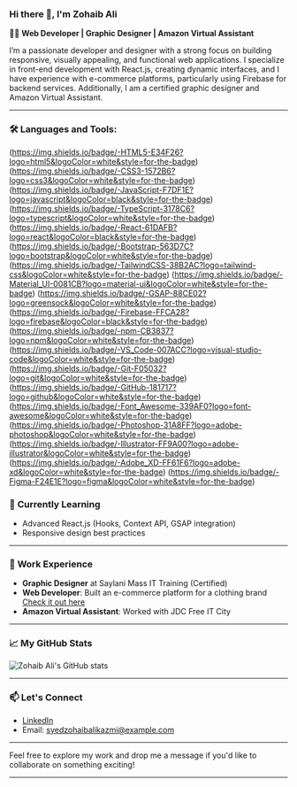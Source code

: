 ### Hi there 👋, I'm Zohaib Ali

👨‍💻 **Web Developer | Graphic Designer | Amazon Virtual Assistant**

I’m a passionate developer and designer with a strong focus on building responsive, visually appealing, and functional web applications. I specialize in front-end development with React.js, creating dynamic interfaces, and I have experience with e-commerce platforms, particularly using Firebase for backend services. Additionally, I am a certified graphic designer and Amazon Virtual Assistant.

---
### 🛠️ Languages and Tools:

(https://img.shields.io/badge/-HTML5-E34F26?logo=html5&logoColor=white&style=for-the-badge)
(https://img.shields.io/badge/-CSS3-1572B6?logo=css3&logoColor=white&style=for-the-badge)
(https://img.shields.io/badge/-JavaScript-F7DF1E?logo=javascript&logoColor=black&style=for-the-badge)
(https://img.shields.io/badge/-TypeScript-3178C6?logo=typescript&logoColor=white&style=for-the-badge)
(https://img.shields.io/badge/-React-61DAFB?logo=react&logoColor=black&style=for-the-badge)
(https://img.shields.io/badge/-Bootstrap-563D7C?logo=bootstrap&logoColor=white&style=for-the-badge)
(https://img.shields.io/badge/-TailwindCSS-38B2AC?logo=tailwind-css&logoColor=white&style=for-the-badge)
(https://img.shields.io/badge/-Material_UI-0081CB?logo=material-ui&logoColor=white&style=for-the-badge)
(https://img.shields.io/badge/-GSAP-88CE02?logo=greensock&logoColor=white&style=for-the-badge)
(https://img.shields.io/badge/-Firebase-FFCA28?logo=firebase&logoColor=black&style=for-the-badge)
(https://img.shields.io/badge/-npm-CB3837?logo=npm&logoColor=white&style=for-the-badge)
(https://img.shields.io/badge/-VS_Code-007ACC?logo=visual-studio-code&logoColor=white&style=for-the-badge)
(https://img.shields.io/badge/-Git-F05032?logo=git&logoColor=white&style=for-the-badge)
(https://img.shields.io/badge/-GitHub-181717?logo=github&logoColor=white&style=for-the-badge)
(https://img.shields.io/badge/-Font_Awesome-339AF0?logo=font-awesome&logoColor=white&style=for-the-badge)
(https://img.shields.io/badge/-Photoshop-31A8FF?logo=adobe-photoshop&logoColor=white&style=for-the-badge)
(https://img.shields.io/badge/-Illustrator-FF9A00?logo=adobe-illustrator&logoColor=white&style=for-the-badge)
(https://img.shields.io/badge/-Adobe_XD-FF61F6?logo=adobe-xd&logoColor=white&style=for-the-badge)
(https://img.shields.io/badge/-Figma-F24E1E?logo=figma&logoColor=white&style=for-the-badge)



### 🌱 **Currently Learning**

- Advanced React.js (Hooks, Context API, GSAP integration)
- Responsive design best practices

---

### 💼 **Work Experience**

- **Graphic Designer** at Saylani Mass IT Training (Certified)
- **Web Developer**: Built an e-commerce platform for a clothing brand [Check it out here](https://sell-product-online.netlify.app/)
- **Amazon Virtual Assistant**: Worked with JDC Free IT City

---

### 📈 **My GitHub Stats**

![Zohaib Ali's GitHub stats](https://github-readme-stats.vercel.app/api?username=SyedZohaibAliKazmi&show_icons=true&theme=radical)

---

### 📫 **Let's Connect**

- [LinkedIn](https://www.linkedin.com/)
- Email: syedzohaibalikazmi@example.com

---

Feel free to explore my work and drop me a message if you'd like to collaborate on something exciting!

---
